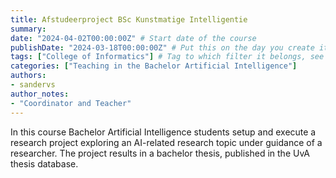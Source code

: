 ```yaml
---
title: Afstudeerproject BSc Kunstmatige Intelligentie
summary: 
date: "2024-04-02T00:00:00Z" # Start date of the course
publishDate: "2024-03-18T00:00:00Z" # Put this on the day you create it.
tags: ["College of Informatics"] # Tag to which filter it belongs, see home/teaching.md for the filters
categories: ["Teaching in the Bachelor Artificial Intelligence"]
authors:
- sandervs
author_notes: 
- "Coordinator and Teacher"
---
```


In this course Bachelor Artificial Intelligence students setup and execute a research project exploring an AI-related research topic under guidance of a researcher. The project results in a bachelor thesis, published in the UvA thesis database.